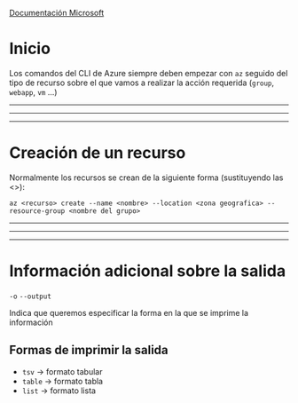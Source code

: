 [Documentación Microsoft](https://docs.microsoft.com/es-es/azure/virtual-machines/linux/cli-manage)

# Inicio

Los comandos del CLI de Azure siempre deben empezar con `az` seguido del tipo de recurso sobre el que vamos a realizar la acción requerida (`group`, `webapp`, `vm` ...)

---
---
---

# Creación de un recurso

Normalmente los recursos se crean de la siguiente forma (sustituyendo las <>):

`az <recurso> create --name <nombre> --location <zona geografica> --resource-group <nombre del grupo>`


---
---
---

# Información adicional sobre la salida

`-o`
`--output`

Indica que queremos especificar la forma en la que se imprime la información

## Formas de imprimir la salida

- `tsv` ->  formato tabular
- `table` -> formato tabla
- `list` -> formato lista